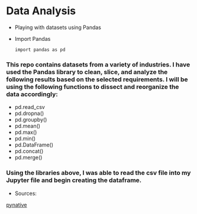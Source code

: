 # Data Analysis

* Playing with datasets using Pandas


* Import Pandas
  ```
  import pandas as pd
  ```



### This repo contains datasets from a variety of industries. I have used the Pandas library to clean, slice, and analyze the following results based on the selected requirements. I will be using the following functions to dissect and reorganize the data accordingly:


* pd.read_csv
* pd.dropna()
* pd.groupby()
* pd.mean()
* pd.max()
* pd.min()
* pd.DataFrame()
* pd.concat()
* pd.merge()



### Using the libraries above, I was able to read the csv file into my Jupyter file and begin creating the dataframe. 



* Sources:

[pynative](https://pynative.com/python-pandas-exercise/)
